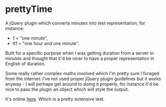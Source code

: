 prettyTime
==========

A jQuery plugin which converts minutes into test representation, for instance:

* 1 = "one minute",
* 61 = "one hour and one minute".

Built for a specific purpose when I was getting duration from a server in minutes and thought that it'd be nicer to have a proper representation in English of duration.

Some really rather complex maths involved which I'm pretty sure I foraged from the internet. I've not used proper jQuery plugin guidelines but it works anyway - I will perhaps get around to doing it properly, for instance it'd be nice to pass the plugin an object which will style the output.

It's online [here](https://googledrive.com/host/0ByRgQIhodQXfaVdHOElsZTV5c3c/time/). Which is a pretty extensive test.
